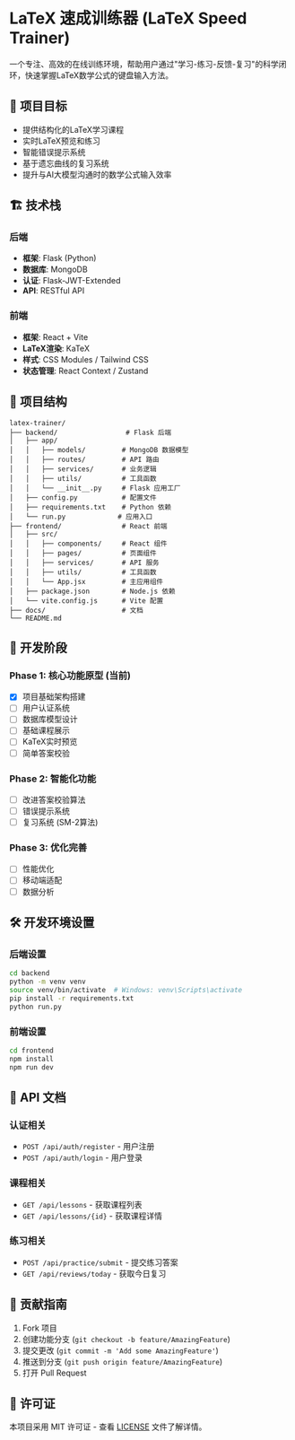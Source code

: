 # LaTeX 速成训练器 (LaTeX Speed Trainer)

一个专注、高效的在线训练环境，帮助用户通过"学习-练习-反馈-复习"的科学闭环，快速掌握LaTeX数学公式的键盘输入方法。

## 🎯 项目目标

- 提供结构化的LaTeX学习课程
- 实时LaTeX预览和练习
- 智能错误提示系统
- 基于遗忘曲线的复习系统
- 提升与AI大模型沟通时的数学公式输入效率

## 🏗️ 技术栈

### 后端
- **框架**: Flask (Python)
- **数据库**: MongoDB
- **认证**: Flask-JWT-Extended
- **API**: RESTful API

### 前端
- **框架**: React + Vite
- **LaTeX渲染**: KaTeX
- **样式**: CSS Modules / Tailwind CSS
- **状态管理**: React Context / Zustand

## 📁 项目结构

```
latex-trainer/
├── backend/                 # Flask 后端
│   ├── app/
│   │   ├── models/         # MongoDB 数据模型
│   │   ├── routes/         # API 路由
│   │   ├── services/       # 业务逻辑
│   │   ├── utils/          # 工具函数
│   │   └── __init__.py     # Flask 应用工厂
│   ├── config.py           # 配置文件
│   ├── requirements.txt    # Python 依赖
│   └── run.py             # 应用入口
├── frontend/               # React 前端
│   ├── src/
│   │   ├── components/     # React 组件
│   │   ├── pages/          # 页面组件
│   │   ├── services/       # API 服务
│   │   ├── utils/          # 工具函数
│   │   └── App.jsx         # 主应用组件
│   ├── package.json        # Node.js 依赖
│   └── vite.config.js      # Vite 配置
├── docs/                   # 文档
└── README.md
```

## 🚀 开发阶段

### Phase 1: 核心功能原型 (当前)
- [x] 项目基础架构搭建
- [ ] 用户认证系统
- [ ] 数据库模型设计
- [ ] 基础课程展示
- [ ] KaTeX实时预览
- [ ] 简单答案校验

### Phase 2: 智能化功能
- [ ] 改进答案校验算法
- [ ] 错误提示系统
- [ ] 复习系统 (SM-2算法)

### Phase 3: 优化完善
- [ ] 性能优化
- [ ] 移动端适配
- [ ] 数据分析

## 🛠️ 开发环境设置

### 后端设置
```bash
cd backend
python -m venv venv
source venv/bin/activate  # Windows: venv\Scripts\activate
pip install -r requirements.txt
python run.py
```

### 前端设置
```bash
cd frontend
npm install
npm run dev
```

## 📝 API 文档

### 认证相关
- `POST /api/auth/register` - 用户注册
- `POST /api/auth/login` - 用户登录

### 课程相关
- `GET /api/lessons` - 获取课程列表
- `GET /api/lessons/{id}` - 获取课程详情

### 练习相关
- `POST /api/practice/submit` - 提交练习答案
- `GET /api/reviews/today` - 获取今日复习

## 🤝 贡献指南

1. Fork 项目
2. 创建功能分支 (`git checkout -b feature/AmazingFeature`)
3. 提交更改 (`git commit -m 'Add some AmazingFeature'`)
4. 推送到分支 (`git push origin feature/AmazingFeature`)
5. 打开 Pull Request

## 📄 许可证

本项目采用 MIT 许可证 - 查看 [LICENSE](LICENSE) 文件了解详情。
